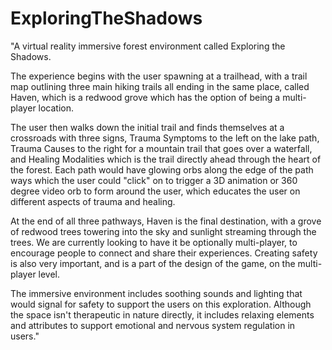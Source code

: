 # ExploringTheShadows

"A virtual reality immersive forest environment called Exploring the Shadows. 

The experience begins with the user spawning at a trailhead, with a trail map outlining three main hiking trails all ending in the same place, called Haven, which is a redwood grove which has the option of being a multi-player location. 

The user then walks down the initial trail and finds themselves at a crossroads with three signs, Trauma Symptoms to the left on the lake path, Trauma Causes to the right for a mountain trail that goes over a waterfall, and Healing Modalities which is the trail directly ahead through the heart of the forest. Each path would have glowing orbs along the edge of the path ways which the user could "click" on to trigger a 3D animation or 360 degree video orb to form around the user, which educates the user on different aspects of trauma and healing. 

At the end of all three pathways, Haven is the final destination, with a grove of redwood trees towering into the sky and sunlight streaming through the trees. We are currently looking to have it be optionally multi-player, to encourage people to connect and share their experiences. Creating safety is also very important, and is a part of the design of the game, on the multi-player level. 

The immersive environment includes soothing sounds and lighting that would signal for safety to support the users on this exploration. Although the space isn't therapeutic in nature directly, it includes relaxing elements and attributes to support emotional and nervous system regulation in users."
 
